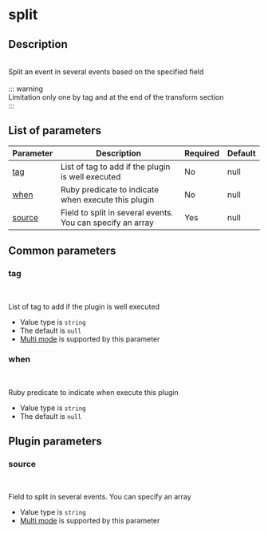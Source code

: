 # split <Badge type='tip' text='community' vertical='top' />

## Description
<br/>  Split an event in several events based on the specified field<br/><br/>  ::: warning<br/>    Limitation only one by tag and at the end of the transform section<br/>  :::<br/>  

## List of parameters
| Parameter | Description | Required | Default |
|---|---|---|---|
| [tag](#tag) | List of tag to add if the plugin is well executed | No | null |
| [when](#when) | Ruby predicate to indicate when execute this plugin | No | null |
| [source](#source) | Field to split in several events. You can specify an array | Yes | null |

## Common parameters
### tag
<br/>
<Badge type=warning text=optional vertical=bottom />

List of tag to add if the plugin is well executed
- Value type is `string`
- The default is `null`
- [Multi mode](#) is supported by this parameter

### when
<br/>
<Badge type=warning text=optional vertical=bottom />

Ruby predicate to indicate when execute this plugin
- Value type is `string`
- The default is `null`

## Plugin parameters
### source
<br/>
<Badge type=tip text=required vertical=bottom />

Field to split in several events. You can specify an array
- Value type is `string`
- [Multi mode](#) is supported by this parameter

